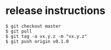 # release instructions

```
$ git checkout master
$ git pull
$ git tag -a vx.y.z -m "vx.y.z"
$ git push origin v0.1.0
```

